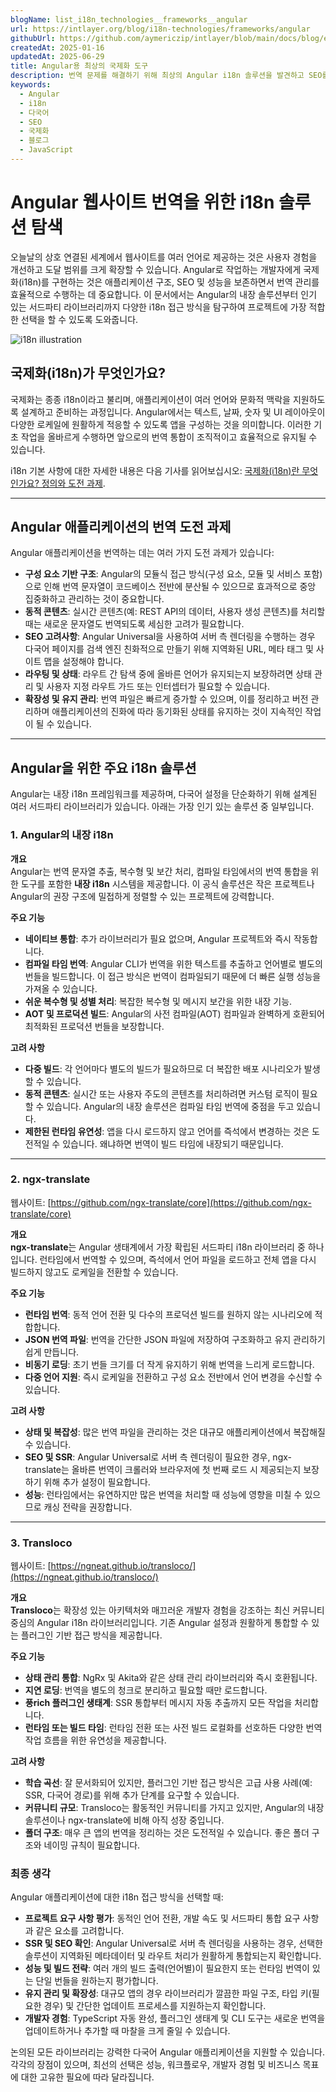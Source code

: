 ```yaml
---
blogName: list_i18n_technologies__frameworks__angular
url: https://intlayer.org/blog/i18n-technologies/frameworks/angular
githubUrl: https://github.com/aymericzip/intlayer/blob/main/docs/blog/en/list_i18n_technologies/frameworks/angular.md
createdAt: 2025-01-16
updatedAt: 2025-06-29
title: Angular용 최상의 국제화 도구
description: 번역 문제를 해결하기 위해 최상의 Angular i18n 솔루션을 발견하고 SEO를 향상시키고 전세계 웹 경험을 제공합니다.
keywords:
  - Angular
  - i18n
  - 다국어
  - SEO
  - 국제화
  - 블로그
  - JavaScript
---
```


# Angular 웹사이트 번역을 위한 i18n 솔루션 탐색

오늘날의 상호 연결된 세계에서 웹사이트를 여러 언어로 제공하는 것은 사용자 경험을 개선하고 도달 범위를 크게 확장할 수 있습니다. Angular로 작업하는 개발자에게 국제화(i18n)를 구현하는 것은 애플리케이션 구조, SEO 및 성능을 보존하면서 번역 관리를 효율적으로 수행하는 데 중요합니다. 이 문서에서는 Angular의 내장 솔루션부터 인기 있는 서드파티 라이브러리까지 다양한 i18n 접근 방식을 탐구하여 프로젝트에 가장 적합한 선택을 할 수 있도록 도와줍니다.

![i18n illustration](https://github.com/aymericzip/intlayer/blob/main/docs/blog/assets/i18n.webp)

## 국제화(i18n)가 무엇인가요?

국제화는 종종 i18n이라고 불리며, 애플리케이션이 여러 언어와 문화적 맥락을 지원하도록 설계하고 준비하는 과정입니다. Angular에서는 텍스트, 날짜, 숫자 및 UI 레이아웃이 다양한 로케일에 원활하게 적응할 수 있도록 앱을 구성하는 것을 의미합니다. 이러한 기초 작업을 올바르게 수행하면 앞으로의 번역 통합이 조직적이고 효율적으로 유지될 수 있습니다.

i18n 기본 사항에 대한 자세한 내용은 다음 기사를 읽어보십시오: [국제화(i18n)란 무엇인가요? 정의와 도전 과제](https://github.com/aymericzip/intlayer/blob/main/docs/blog/ko/what_is_internationalization.md).

---

## Angular 애플리케이션의 번역 도전 과제

Angular 애플리케이션을 번역하는 데는 여러 가지 도전 과제가 있습니다:

- **구성 요소 기반 구조**: Angular의 모듈식 접근 방식(구성 요소, 모듈 및 서비스 포함)으로 인해 번역 문자열이 코드베이스 전반에 분산될 수 있으므로 효과적으로 중앙 집중화하고 관리하는 것이 중요합니다.
- **동적 콘텐츠**: 실시간 콘텐츠(예: REST API의 데이터, 사용자 생성 콘텐츠)를 처리할 때는 새로운 문자열도 번역되도록 세심한 고려가 필요합니다.
- **SEO 고려사항**: Angular Universal을 사용하여 서버 측 렌더링을 수행하는 경우 다국어 페이지를 검색 엔진 친화적으로 만들기 위해 지역화된 URL, 메타 태그 및 사이트 맵을 설정해야 합니다.
- **라우팅 및 상태**: 라우트 간 탐색 중에 올바른 언어가 유지되는지 보장하려면 상태 관리 및 사용자 지정 라우트 가드 또는 인터셉터가 필요할 수 있습니다.
- **확장성 및 유지 관리**: 번역 파일은 빠르게 증가할 수 있으며, 이를 정리하고 버전 관리하며 애플리케이션의 진화에 따라 동기화된 상태를 유지하는 것이 지속적인 작업이 될 수 있습니다.

---

## Angular을 위한 주요 i18n 솔루션

Angular는 내장 i18n 프레임워크를 제공하며, 다국어 설정을 단순화하기 위해 설계된 여러 서드파티 라이브러리가 있습니다. 아래는 가장 인기 있는 솔루션 중 일부입니다.

### 1. Angular의 내장 i18n

**개요**  
Angular는 번역 문자열 추출, 복수형 및 보간 처리, 컴파일 타임에서의 번역 통합을 위한 도구를 포함한 **내장 i18n** 시스템을 제공합니다. 이 공식 솔루션은 작은 프로젝트나 Angular의 권장 구조에 밀접하게 정렬할 수 있는 프로젝트에 강력합니다.

**주요 기능**

- **네이티브 통합**: 추가 라이브러리가 필요 없으며, Angular 프로젝트와 즉시 작동합니다.
- **컴파일 타임 번역**: Angular CLI가 번역을 위한 텍스트를 추출하고 언어별로 별도의 번들을 빌드합니다. 이 접근 방식은 번역이 컴파일되기 때문에 더 빠른 실행 성능을 가져올 수 있습니다.
- **쉬운 복수형 및 성별 처리**: 복잡한 복수형 및 메시지 보간을 위한 내장 기능.
- **AOT 및 프로덕션 빌드**: Angular의 사전 컴파일(AOT) 컴파일과 완벽하게 호환되어 최적화된 프로덕션 번들을 보장합니다.

**고려 사항**

- **다중 빌드**: 각 언어마다 별도의 빌드가 필요하므로 더 복잡한 배포 시나리오가 발생할 수 있습니다.
- **동적 콘텐츠**: 실시간 또는 사용자 주도의 콘텐츠를 처리하려면 커스텀 로직이 필요할 수 있습니다. Angular의 내장 솔루션은 컴파일 타임 번역에 중점을 두고 있습니다.
- **제한된 런타임 유연성**: 앱을 다시 로드하지 않고 언어를 즉석에서 변경하는 것은 도전적일 수 있습니다. 왜냐하면 번역이 빌드 타임에 내장되기 때문입니다.

---

### 2. ngx-translate

웹사이트: [https://github.com/ngx-translate/core](https://github.com/ngx-translate/core)

**개요**  
**ngx-translate**는 Angular 생태계에서 가장 확립된 서드파티 i18n 라이브러리 중 하나입니다. 런타임에서 번역할 수 있으며, 즉석에서 언어 파일을 로드하고 전체 앱을 다시 빌드하지 않고도 로케일을 전환할 수 있습니다.

**주요 기능**

- **런타임 번역**: 동적 언어 전환 및 다수의 프로덕션 빌드를 원하지 않는 시나리오에 적합합니다.
- **JSON 번역 파일**: 번역을 간단한 JSON 파일에 저장하여 구조화하고 유지 관리하기 쉽게 만듭니다.
- **비동기 로딩**: 초기 번들 크기를 더 작게 유지하기 위해 번역을 느리게 로드합니다.
- **다중 언어 지원**: 즉시 로케일을 전환하고 구성 요소 전반에서 언어 변경을 수신할 수 있습니다.

**고려 사항**

- **상태 및 복잡성**: 많은 번역 파일을 관리하는 것은 대규모 애플리케이션에서 복잡해질 수 있습니다.
- **SEO 및 SSR**: Angular Universal로 서버 측 렌더링이 필요한 경우, ngx-translate는 올바른 번역이 크롤러와 브라우저에 첫 번째 로드 시 제공되는지 보장하기 위해 추가 설정이 필요합니다.
- **성능**: 런타임에서는 유연하지만 많은 번역을 처리할 때 성능에 영향을 미칠 수 있으므로 캐싱 전략을 권장합니다.

---

### 3. Transloco

웹사이트: [https://ngneat.github.io/transloco/](https://ngneat.github.io/transloco/)

**개요**  
**Transloco**는 확장성 있는 아키텍처와 매끄러운 개발자 경험을 강조하는 최신 커뮤니티 중심의 Angular i18n 라이브러리입니다. 기존 Angular 설정과 원활하게 통합할 수 있는 플러그인 기반 접근 방식을 제공합니다.

**주요 기능**

- **상태 관리 통합**: NgRx 및 Akita와 같은 상태 관리 라이브러리와 즉시 호환됩니다.
- **지연 로딩**: 번역을 별도의 청크로 분리하고 필요할 때만 로드합니다.
- **풍rich 플러그인 생태계**: SSR 통합부터 메시지 자동 추출까지 모든 작업을 처리합니다.
- **런타임 또는 빌드 타임**: 런타임 전환 또는 사전 빌드 로컬화를 선호하든 다양한 번역 작업 흐름을 위한 유연성을 제공합니다.

**고려 사항**

- **학습 곡선**: 잘 문서화되어 있지만, 플러그인 기반 접근 방식은 고급 사용 사례(예: SSR, 다국어 경로)를 위해 추가 단계를 요구할 수 있습니다.
- **커뮤니티 규모**: Transloco는 활동적인 커뮤니티를 가지고 있지만, Angular의 내장 솔루션이나 ngx-translate에 비해 아직 성장 중입니다.
- **폴더 구조**: 매우 큰 앱의 번역을 정리하는 것은 도전적일 수 있습니다. 좋은 폴더 구조와 네이밍 규칙이 필요합니다.

### 최종 생각

Angular 애플리케이션에 대한 i18n 접근 방식을 선택할 때:

- **프로젝트 요구 사항 평가**: 동적인 언어 전환, 개발 속도 및 서드파티 통합 요구 사항과 같은 요소를 고려합니다.
- **SSR 및 SEO 확인**: Angular Universal로 서버 측 렌더링을 사용하는 경우, 선택한 솔루션이 지역화된 메타데이터 및 라우트 처리가 원활하게 통합되는지 확인합니다.
- **성능 및 빌드 전략**: 여러 개의 빌드 출력(언어별)이 필요한지 또는 런타임 번역이 있는 단일 번들을 원하는지 평가합니다.
- **유지 관리 및 확장성**: 대규모 앱의 경우 라이브러리가 깔끔한 파일 구조, 타입 키(필요한 경우) 및 간단한 업데이트 프로세스를 지원하는지 확인합니다.
- **개발자 경험**: TypeScript 자동 완성, 플러그인 생태계 및 CLI 도구는 새로운 번역을 업데이트하거나 추가할 때 마찰을 크게 줄일 수 있습니다.

논의된 모든 라이브러리는 강력한 다국어 Angular 애플리케이션을 지원할 수 있습니다. 각각의 장점이 있으며, 최선의 선택은 성능, 워크플로우, 개발자 경험 및 비즈니스 목표에 대한 고유한 필요에 따라 달라집니다.
